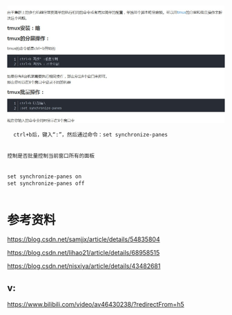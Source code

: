 
![tmux](images/tmux.jpg)



```
  ctrl+b后，键入“:”，然后通过命令：set synchronize-panes


控制是否批量控制当前窗口所有的面板


set synchronize-panes on 
set synchronize-panes off


```



# 参考资料

https://blog.csdn.net/samjjx/article/details/54835804

https://blog.csdn.net/lihao21/article/details/68958515


https://blog.csdn.net/nisxiya/article/details/43482681

## v:
https://www.bilibili.com/video/av46430238/?redirectFrom=h5

